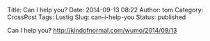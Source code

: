 Title: Can I help you?
Date: 2014-09-13 08:22
Author: tom
Category: CrossPost
Tags: Lustig
Slug: can-i-help-you
Status: published

Can I help you? <http://kindofnormal.com/wumo/2014/09/13>

